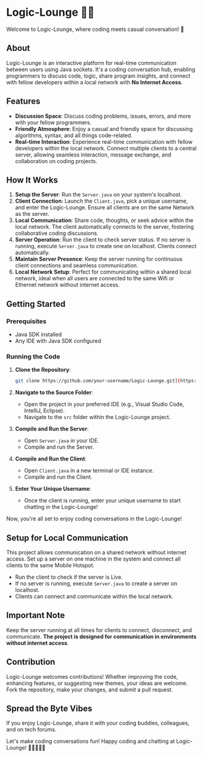 # Logic-Lounge 🤖💬

Welcome to Logic-Lounge, where coding meets casual conversation! 🚀

## About
Logic-Lounge is an interactive platform for real-time communication between users using Java sockets. It's a coding conversation hub, enabling programmers to discuss code, logic, share program insights, and connect with fellow developers within a local network with **No Internet Access**.

## Features

- **Discussion Space**: Discuss coding problems, issues, errors, and more with your fellow programmers.
- **Friendly Atmosphere**: Enjoy a casual and friendly space for discussing algorithms, syntax, and all things code-related.
- **Real-time Interaction**: Experience real-time communication with fellow developers within the local network. Connect multiple clients to a central server, allowing seamless interaction, message exchange, and collaboration on coding projects.

## How It Works

1. **Setup the Server**: Run the `Server.java` on your system's localhost.
2. **Client Connection**: Launch the `Client.java`, pick a unique username, and enter the Logic-Lounge. Ensure all clients are on the same Network as the server.
3. **Local Communication**: Share code, thoughts, or seek advice within the local network. The client automatically connects to the server, fostering collaborative coding discussions.
4. **Server Operation**: Run the client to check server status. If no server is running, execute `Server.java` to create one on localhost. Clients connect automatically.
5. **Maintain Server Presence**: Keep the server running for continuous client connections and seamless communication.
6. **Local Network Setup**: Perfect for communicating within a shared local network, ideal when all users are connected to the same Wifi or Ethernet network without internet access.

## Getting Started

### Prerequisites
- Java SDK installed
- Any IDE with Java SDK configured

### Running the Code

1. **Clone the Repository**:
   ```sh
   git clone https://github.com/your-username/Logic-Lounge.git](https://github.com/zaim-abbasi/Logic-Lounge.git)
   ```

2. **Navigate to the Source Folder**:
   - Open the project in your preferred IDE (e.g., Visual Studio Code, IntelliJ, Eclipse).
   - Navigate to the `src` folder within the Logic-Lounge project.

3. **Compile and Run the Server**:
   - Open `Server.java` in your IDE.
   - Compile and run the Server.

4. **Compile and Run the Client**:
   - Open `Client.java` in a new terminal or IDE instance.
   - Compile and run the Client.

5. **Enter Your Unique Username**:
   - Once the client is running, enter your unique username to start chatting in the Logic-Lounge!

Now, you're all set to enjoy coding conversations in the Logic-Lounge!

## Setup for Local Communication

This project allows communication on a shared network without internet access. Set up a server on one machine in the system and connect all clients to the same Mobile Hotspot.

- Run the client to check if the server is Live.
- If no server is running, execute `Server.java` to create a server on localhost.
- Clients can connect and communicate within the local network.

## Important Note

Keep the server running at all times for clients to connect, disconnect, and communicate. **The project is designed for communication in environments without internet access**.

## Contribution

Logic-Lounge welcomes contributions! Whether improving the code, enhancing features, or suggesting new themes, your ideas are welcome. Fork the repository, make your changes, and submit a pull request.

## Spread the Byte Vibes

If you enjoy Logic-Lounge, share it with your coding buddies, colleagues, and on tech forums.

Let's make coding conversations fun! Happy coding and chatting at Logic-Lounge! 🎉👩‍💻👨‍💻
